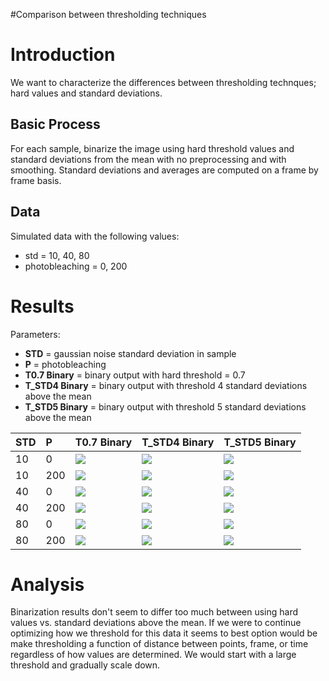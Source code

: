 #Comparison between thresholding techniques

# Introduction #

We want to characterize the differences between thresholding technques; hard values and standard deviations.

## Basic Process ##
For each sample, binarize the image using hard threshold values and standard deviations from the mean with no preprocessing and with smoothing. Standard deviations and averages are computed on a frame by frame basis.

## Data ##
Simulated data with the following values:
  * std = 10, 40, 80
  * photobleaching = 0, 200


# Results #

Parameters:
  * **STD** = gaussian noise standard deviation in sample
  * **P** = photobleaching
  * **T0.7 Binary** = binary output with hard threshold = 0.7
  * **T\_STD4 Binary** = binary output with threshold 4 standard deviations above the mean
  * **T\_STD5 Binary** = binary output with threshold 5 standard deviations above the mean

| **STD** | **P** | **T0.7 Binary** | **T\_STD4 Binary** | **T\_STD5 Binary** |
|:--------|:------|:----------------|:-------------------|:-------------------|
| 10 | 0 | <img src='http://www.floresproductions.com/huanglab/thresh-max_int-comparison/bin_output_08-Apr-2011_vertex_output_lr-0.75_23-Mar-2011_gausstd-10_photbl-0_t-0.7-4.gif' /> | <img src='http://www.floresproductions.com/huanglab/stdt_orig/output_08-Apr-2011_vertex_output_lr-0.75_23-Mar-2011_gausstd-10_photbl-0_stdt-4.gif' /> | <img src='http://www.floresproductions.com/huanglab/stdt_orig/output_08-Apr-2011_vertex_output_lr-0.75_23-Mar-2011_gausstd-10_photbl-0_stdt-5.gif' /> |
| 10 | 200 | <img src='http://www.floresproductions.com/huanglab/thresh-max_int-comparison/bin_output_08-Apr-2011_vertex_output_lr-0.75_23-Mar-2011_gausstd-10_photbl-200_t-0.7.gif' /> | <img src='http://www.floresproductions.com/huanglab/stdt_orig/output_08-Apr-2011_vertex_output_lr-0.75_23-Mar-2011_gausstd-10_photbl-200_stdt-4.gif' /> | <img src='http://www.floresproductions.com/huanglab/stdt_orig/output_08-Apr-2011_vertex_output_lr-0.75_23-Mar-2011_gausstd-10_photbl-200_stdt-5.gif' /> |
| 40 | 0 | <img src='http://www.floresproductions.com/huanglab/thresh-max_int-comparison/bin_output_08-Apr-2011_vertex_output_lr-0.75_23-Mar-2011_gausstd-40_photbl-0_t-0.7.gif' /> | <img src='http://www.floresproductions.com/huanglab/stdt_orig/output_08-Apr-2011_vertex_output_lr-0.75_23-Mar-2011_gausstd-40_photbl-0_stdt-4.gif' /> | <img src='http://www.floresproductions.com/huanglab/stdt_orig/output_08-Apr-2011_vertex_output_lr-0.75_23-Mar-2011_gausstd-40_photbl-0_stdt-5.gif' /> |
| 40 | 200 | <img src='http://www.floresproductions.com/huanglab/thresh-max_int-comparison/bin_output_08-Apr-2011_vertex_output_lr-0.75_23-Mar-2011_gausstd-40_photbl-200_t-0.7.gif' /> | <img src='http://www.floresproductions.com/huanglab/stdt_orig/output_08-Apr-2011_vertex_output_lr-0.75_23-Mar-2011_gausstd-40_photbl-200_stdt-4.gif' /> | <img src='http://www.floresproductions.com/huanglab/stdt_orig/output_08-Apr-2011_vertex_output_lr-0.75_23-Mar-2011_gausstd-40_photbl-200_stdt-5.gif' /> |
| 80 | 0 | <img src='http://www.floresproductions.com/huanglab/thresh-max_int-comparison/bin_output_08-Apr-2011_vertex_output_lr-0.75_23-Mar-2011_gausstd-80_photbl-0_t-0.7.gif' /> | <img src='http://www.floresproductions.com/huanglab/stdt_orig/output_08-Apr-2011_vertex_output_lr-0.75_23-Mar-2011_gausstd-80_photbl-0_stdt-4.gif' /> | <img src='http://www.floresproductions.com/huanglab/stdt_orig/output_08-Apr-2011_vertex_output_lr-0.75_23-Mar-2011_gausstd-80_photbl-0_stdt-5.gif' /> |
| 80 | 200 | <img src='http://www.floresproductions.com/huanglab/thresh-max_int-comparison/bin_output_08-Apr-2011_vertex_output_lr-0.75_23-Mar-2011_gausstd-80_photbl-200_t-0.7.gif' /> | <img src='http://www.floresproductions.com/huanglab/stdt_orig/output_08-Apr-2011_vertex_output_lr-0.75_23-Mar-2011_gausstd-80_photbl-200_stdt-4.gif' /> | <img src='http://www.floresproductions.com/huanglab/stdt_orig/output_08-Apr-2011_vertex_output_lr-0.75_23-Mar-2011_gausstd-80_photbl-200_stdt-5.gif' /> |

# Analysis #
Binarization results don't seem to differ too much between using hard values vs. standard deviations above the mean. If we were to continue optimizing how we threshold for this data it seems to best option would be make thresholding a function of distance between points, frame, or time regardless of how values are determined. We would start with a large threshold and gradually scale down.